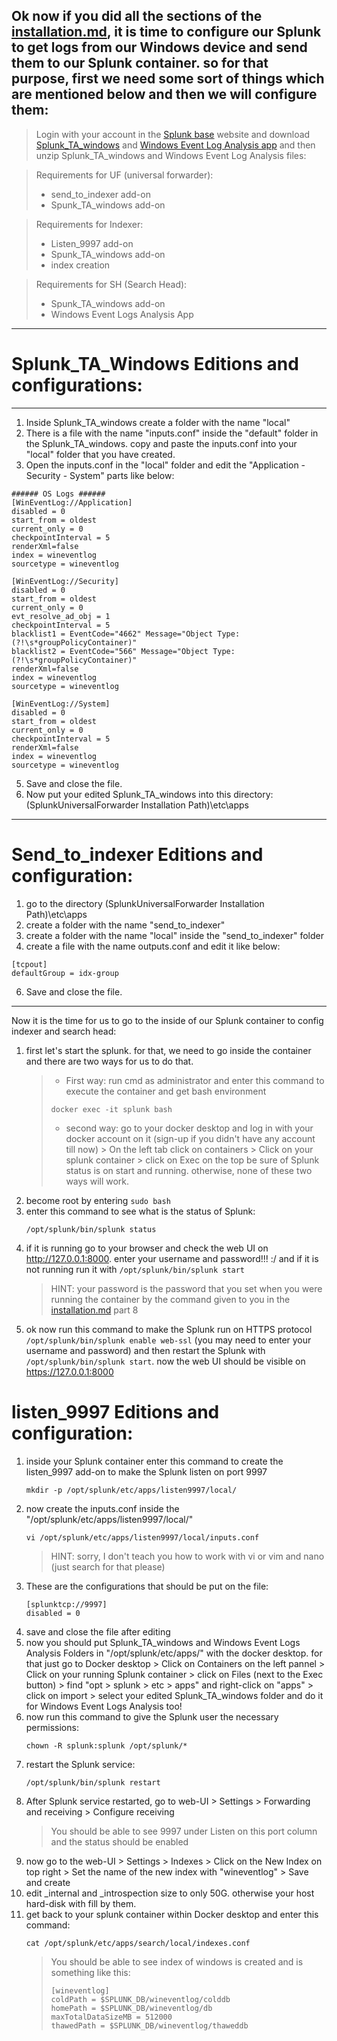 Ok now if you did all the sections of the [installation.md](https://github.com/Arashknia/Dockerized-Splunk/blob/main/Installation.md), it is time to configure our Splunk to get logs from our Windows device and send them to our Splunk container. so for that purpose, first we need some sort of things  which are mentioned below and then we will configure them:
---
  > Login with your account in the [Splunk base](https://splunkbase.splunk.com/) website and download [Splunk_TA_windows](https://splunkbase.splunk.com/app/742) and [Windows Event Log Analysis app](https://splunkbase.splunk.com/app/3067) and then unzip Splunk_TA_windows and Windows Event Log Analysis files:

  > Requirements for UF (universal forwarder):
  > - send_to_indexer add-on
  > - Spunk_TA_windows add-on

  > Requirements for Indexer:
  > - Listen_9997 add-on
  > - Spunk_TA_windows add-on
  > - index creation

  > Requirements for SH (Search Head):
  > - Spunk_TA_windows add-on 
  > - Windows Event Logs Analysis App
---

# Splunk_TA_Windows Editions and configurations:
---
1. Inside Splunk_TA_windows create a folder with the name "local"
2. There is a file with the name "inputs.conf" inside the "default" folder in the Splunk_TA_windows. copy and paste the inputs.conf into your "local" folder that you have created.
3. Open the inputs.conf in the "local" folder and edit the "Application - Security - System" parts like below:
```
###### OS Logs ######
[WinEventLog://Application]
disabled = 0
start_from = oldest
current_only = 0
checkpointInterval = 5
renderXml=false
index = wineventlog
sourcetype = wineventlog

[WinEventLog://Security]
disabled = 0
start_from = oldest
current_only = 0
evt_resolve_ad_obj = 1
checkpointInterval = 5
blacklist1 = EventCode="4662" Message="Object Type:(?!\s*groupPolicyContainer)"
blacklist2 = EventCode="566" Message="Object Type:(?!\s*groupPolicyContainer)"
renderXml=false
index = wineventlog
sourcetype = wineventlog

[WinEventLog://System]
disabled = 0
start_from = oldest
current_only = 0
checkpointInterval = 5
renderXml=false
index = wineventlog
sourcetype = wineventlog
```
5. Save and close the file.
6. Now put your edited Splunk_TA_windows into this directory: (SplunkUniversalForwarder Installation Path)\etc\apps
---
# Send_to_indexer Editions and configuration:
1. go to the directory (SplunkUniversalForwarder Installation Path)\etc\apps
2. create a folder with the name "send_to_indexer"
3. create a folder with the name "local" inside the "send_to_indexer" folder
4. create a file with the name outputs.conf and edit it like below:
```
[tcpout]
defaultGroup = idx-group
```
6. Save and close the file.
---

Now it is the time for us to go to the inside of our Splunk container to config indexer and search head:
1. first let's start the splunk. for that, we need to go inside the container and there are two ways for us to do that.
   > - First way: run cmd as administrator and enter this command to execute the container and get bash environment
   >  ```
   > docker exec -it splunk bash
   >  ```
   >  - second way: go to your docker desktop and log in with your docker account on it (sign-up if you didn't have any account till now) > On the left tab click on containers > Click on your splunk container > click on Exec on the top
   > be sure of Splunk status is on start and running. otherwise, none of these two ways will work.
2. become root by entering ```sudo bash```
3. enter this command to see what is the status of Splunk:
   ```
   /opt/splunk/bin/splunk status
   ```
4. if it is running go to your browser and check the web UI on http://127.0.0.1:8000. enter your username and password!!! :/ and if it is not running run it with ```/opt/splunk/bin/splunk start```
   > HINT: your password is the password that you set when you were running the container by the command given to you in the [installation.md](https://github.com/Arashknia/Dockerized-Splunk/blob/main/Installation.md) part 8
6. ok now run this command to make the Splunk run on HTTPS protocol ```/opt/splunk/bin/splunk enable web-ssl``` (you may need to enter your username and password) and then restart the Splunk with ```/opt/splunk/bin/splunk start```. now the web UI should be visible on https://127.0.0.1:8000

# listen_9997 Editions and configuration:
1. inside your Splunk container enter this command to create the listen_9997 add-on to make the Splunk listen on port 9997
   ```
   mkdir -p /opt/splunk/etc/apps/listen9997/local/
   ```
2. now create the inputs.conf inside the "/opt/splunk/etc/apps/listen9997/local/"
   ```
   vi /opt/splunk/etc/apps/listen9997/local/inputs.conf
   ```
   > HINT: sorry, I don't teach you how to work with vi or vim and nano (just search for that please)
3. These are the configurations that should be put on the file:
   ```
   [splunktcp://9997]
   disabled = 0
   ```
4. save and close the file after editing
5. now you should put Splunk_TA_windows and Windows Event Logs Analysis Folders in "/opt/splunk/etc/apps/" with the docker desktop. for that just go to Docker desktop > Click on Containers on the left pannel > Click on your running Splunk container > click on Files (next to the Exec button) > find "opt > splunk > etc > apps" and right-click on "apps" > click on import > select your edited Splunk_TA_windows folder and do it for  Windows Event Logs Analysis too!
6. now run this command to give the Splunk user the necessary permissions:
   ```
   chown -R splunk:splunk /opt/splunk/*
   ```
7. restart the Splunk service:
   ```
   /opt/splunk/bin/splunk restart
   ```
8. After Splunk service restarted, go to web-UI > Settings > Forwarding and receiving > Configure receiving
   > You should be able to see 9997 under Listen on this port column and the status should be enabled
9. now go to the web-UI > Settings > Indexes > Click on the New Index on top right > Set the name of the new index with "wineventlog" > Save and create
10. edit _internal and _introspection size to only 50G. otherwise your host hard-disk with fill by them.
11. get back to your splunk container within Docker desktop and enter this command:
    ```
    cat /opt/splunk/etc/apps/search/local/indexes.conf
    ```
    > You should be able to see index of windows is created and is something like this:
    > ```
    > [wineventlog]
    > coldPath = $SPLUNK_DB/wineventlog/colddb
    > homePath = $SPLUNK_DB/wineventlog/db
    > maxTotalDataSizeMB = 512000
    > thawedPath = $SPLUNK_DB/wineventlog/thaweddb

